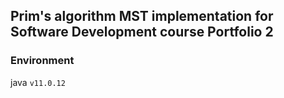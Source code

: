 ## Prim's algorithm MST implementation for Software Development course Portfolio 2

### Environment
java `v11.0.12`
